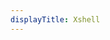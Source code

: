 ```yaml
---
displayTitle: Xshell
---
```


<script>
    if (/(x64|WOW64)/i.test(navigator.userAgent)) {
        window.location.href = "https://www.netsarang.com/en/xshell-download/";
    }
    if (/(x86_64)/i.test(navigator.userAgent)) {
        window.location.href = "https://www.netsarang.com/en/xshell-download/";
    }
    if (/(Macintosh)/i.test(navigator.userAgent)) {
        alert("This app does not work on your device.");
    }
    if (/(iPhone|iPod)/i.test(navigator.userAgent)) {
        alert("This app does not work on your device.");
    }
    if (/(iPad)/i.test(navigator.userAgent)) {
        alert("This app does not work on your device.");
    }
    if (/(Android)/i.test(navigator.userAgent)) {
        alert("This app does not work on your device.");
}
</script>